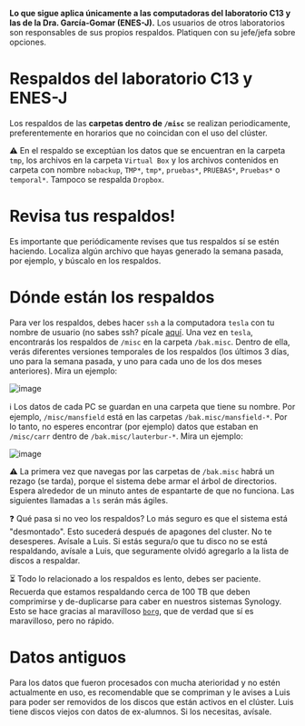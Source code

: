 
**Lo que sigue aplica únicamente a las computadoras del laboratorio C13 y las de la Dra. García-Gomar (ENES-J).** Los usuarios de otros laboratorios son responsables de sus propios respaldos. Platiquen con su jefe/jefa sobre opciones.


# Respaldos del laboratorio C13 y ENES-J
Los respaldos de las **carpetas dentro de `/misc`** se realizan periodicamente, preferentemente en horarios que no coincidan con el uso del clúster.

:warning:  En el respaldo se exceptúan los datos  que se encuentran en la carpeta `tmp`, los archivos en la carpeta `Virtual Box` y los archivos contenidos en carpeta con nombre `nobackup`, `TMP*`, `tmp*`, `pruebas*`, `PRUEBAS*`, `Pruebas*` o `temporal*`. Tampoco se respalda `Dropbox`.

# Revisa tus respaldos!
Es importante que periódicamente revises que tus respaldos sí se estén haciendo. Localiza algún archivo que hayas generado la semana pasada, por ejemplo, y búscalo en los respaldos.

# Dónde están los respaldos
Para ver los respaldos, debes hacer `ssh` a la computadora `tesla` con tu nombre de usuario (no sabes ssh? pícale [aquí](./SSh). Una vez en `tesla`, encontrarás los respaldos de `/misc` en la carpeta `/bak.misc`. Dentro de ella, verás diferentes versiones temporales de los respaldos (los últimos 3 días, uno para la semana pasada, y uno para cada uno de los dos meses anteriores). Mira un ejemplo:

![image](https://github.com/user-attachments/assets/470d1e73-f53a-40cc-8895-949e1ba6c592)

:information_source: Los datos de cada PC se guardan en una carpeta que tiene su nombre. Por ejemplo, `/misc/mansfield` está en las carpetas `/bak.misc/mansfield-*`. Por lo tanto, no esperes encontrar (por ejemplo) datos que estaban en `/misc/carr` dentro de `/bak.misc/lauterbur-*`. Mira un ejemplo:

![image](https://github.com/user-attachments/assets/0ee93893-d1ea-4a76-b4af-3425680ae023)


:warning: La primera vez que navegas por las carpetas de `/bak.misc` habrá un rezago (se tarda), porque el sistema debe armar el árbol de directorios. Espera alrededor de un minuto antes de espantarte de que no funciona. Las siguientes llamadas a `ls` serán más ágiles.

:question: Qué pasa si no veo los respaldos? Lo más seguro es que el sistema está "desmontado". Esto sucederá después de apagones del cluster. No te desesperes. Avísale a Luis. Si estás segura/o que tu disco no se está respaldando, avísale a Luis, que seguramente olvidó agregarlo a la lista de discos a respaldar.

:hourglass_flowing_sand: Todo lo relacionado a los respaldos es lento, debes ser paciente. Recuerda que estamos respaldando cerca de 100 TB que deben comprimirse y de-duplicarse para caber en nuestros sistemas Synology. Esto se hace gracias al maravilloso [`borg`](https://www.borgbackup.org/), que de verdad que sí es maravilloso, pero no rápido.

# Datos antiguos

Para los datos que fueron procesados con mucha aterioridad y no estén actualmente en uso, es recomendable que se compriman y le avises a Luis para poder ser removidos de los discos que están activos en el clúster. Luis tiene discos viejos con datos de ex-alumnos. Si los necesitas, avísale.

